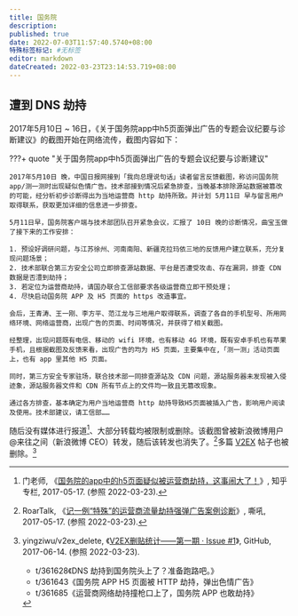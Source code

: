 ```yaml
---
title: 国务院
description:
published: true
date: 2022-07-03T11:57:40.5740+08:00
特殊标签标记: #无标签
editor: markdown
dateCreated: 2022-03-23T23:14:53.719+08:00
---
```


## 遭到 DNS 劫持

2017年5月10日 ~ 16日，《关于国务院app中h5页面弹出广告的专题会议纪要与诊断建议》的截图开始在网络流传，截图内容如下：

???+ quote "关于国务院app中h5页面弹出广告的专题会议纪要与诊断建议"

    2017年5月10日 晚，中国日报网接到「我向总理说句话」读者留言反馈截图，称访问国务院 app/测一测时出现疑似色情广告。技术部接到情况后紧急排查，当晚基本排除源站数据被篡改的可能，经分析初步诊断得出为当地运营商 http 劫持所致。并计划 5月11日 早与留言用户取得联系，获取更加详细的信息进一步排查。

    5月11日早，国务院客户端与技术部团队召开紧急会议，汇报了 10日 晚的诊断情况，曲宝玉做了接下来的工作安排：

    1. 预设好调研问题，与江苏徐州、河南南阳、新疆克拉玛依三地的反馈用户建立联系，充分复现问题场景；
    2. 技术部联合第三方安全公司立即排查源站数据、平台是否遭受攻击、存在漏洞，排查 CDN 数据是否澧到劫持；
    3. 若定位为运营商劫持，请国办联合工信部要求各级运营商立即干预处理；
    4. 尽快启动国务院 APP 及 H5 页面的 https 改造事宜。

    会后，王青涛、王一刚、李方平、范江龙与三地用户取得联系，调查了各自的手机型号、所用网络环境、网络运营商，出现广告的页面、时间等情况，并获得了相关截图。

    经整理，出现问题既有电信、移动的 wifi 环境，也有移动 4G 环境，既有安卓手机也有苹果手机，且根据截图及反馈来看，出现广告的均为 H5 页面，主要集中在,「测一测」活动页面上，也有 app 里其他 H5 页面。

    同时，第三方安全专家驻场，联合技术部一同排查源站及 CDN 问题，源站服务器未发现被入侵迹象，源站服务器文件和 CDN 所有节点上的文件均一致且无篡改现象。

    通过各方排查，基本确定为用户当地运营商 http 劫持导致H5页面被插入广告，影响用户阅读及使用。技术部建议，请工信部……

随后没有媒体进行报道[^mzl]、大部分转载均被限制或删除。该截图曾被新浪微博用户 @来往之间（新浪微博 CEO）转发，随后该转发也消失了。[^4812]多篇 [V2EX][] 帖子也被删除。[^v2]

[V2EX]: /website/V2EX.md

[^mzl]: 门老师, 《[国务院的app中的h5页面疑似被运营商劫持，这事闹大了！](https://web.archive.org/web/20220323092728/https://zhuanlan.zhihu.com/p/26954183)》, 知乎专栏, 2017-05-17. (参照 2022-03-23).

[^4812]: RoarTalk, 《[记一例“特殊”的运营商流量劫持强弹广告案例诊断](https://web.archive.org/web/20170920150339/http://www.4hou.com/info/news/4812.html)》, 嘶吼, 2017-05-17. (参照 2022-03-23).

[^v2]:
    yingziwu/v2ex_delete, 《[V2EX删贴统计——第一期 · Issue #1](https://web.archive.org/web/20201028112028/https://github.com/yingziwu/v2ex_delete/issues/1)》, GitHub, 2017-06-14. (参照 2022-03-23).

    +   t/361628《DNS 劫持到国务院头上了？准备跑路吧。》
    +   t/361643《国务院 APP H5 页面被 HTTP 劫持，弹出色情广告》
    +   t/361685《运营商网络劫持撞枪口上了，国务院 APP 也敢劫持》
